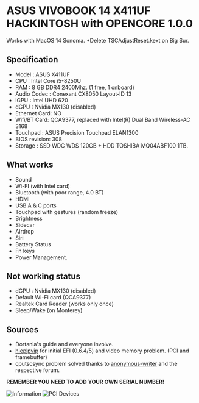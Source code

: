# ASUS VIVOBOOK 14 X411UF HACKINTOSH with OPENCORE 1.0.0

Works with MacOS 14 Sonoma. *Delete TSCAdjustReset.kext on Big Sur.

## Specification
- Model : ASUS X411UF
- CPU : Intel Core i5-8250U
- RAM : 8 GB DDR4 2400Mhz. (1 free, 1 onboard)
- Audio Codec : Conexant CX8050 Layout-ID 13
- iGPU : Intel UHD 620
- dGPU : Nvidia MX130 (disabled)
- Ethernet Card: NO
- Wifi/BT Card: QCA9377, replaced with Intel(R) Dual Band Wireless-AC 3168
- Touchpad : ASUS Precision Touchpad ELAN1300
- BIOS revision: 308
- Storage : SSD WDC WDS 120GB + HDD TOSHIBA MQ04ABF100 1TB.

## What works
- Sound
- Wi-FI (with Intel card)
- Bluetooth (with poor range, 4.0 BT)
- HDMI
- USB A & C ports
- Touchpad with gestures (random freeze)
- Brightness
- Sidecar
- Airdrop
- Siri
- Battery Status
- Fn keys
- Power Management.

## Not working status
- dGPU : Nvidia MX130 (disabled)
- Default Wi-Fi card (QCA9377)
- Realtek Card Reader (works only once)
- Sleep/Wake (on Monterey)

## Sources
-  Dortania's guide and everyone involve.
-  [hieplpvip](https://github.com/hieplpvip/Asus-Zenbook-Hackintosh) for initial EFI (0.6.4/5) and video memory problem. (PCI and framebuffer)
- cputscsync problem solved thanks to [anonymous-writer](https://github.com/acidanthera/bugtracker/issues/1676) and the respective forum.

**REMEMBER YOU NEED TO ADD YOUR OWN SERIAL NUMBER!**

![Information](https://github.com/itsluquis/ASUS-S14-X411-OpenCore/blob/main/Images/Info.png)
![PCI Devices](https://github.com/itsluquis/ASUS-S14-X411-OpenCore/blob/main/Images/PCI%20devices.png)
